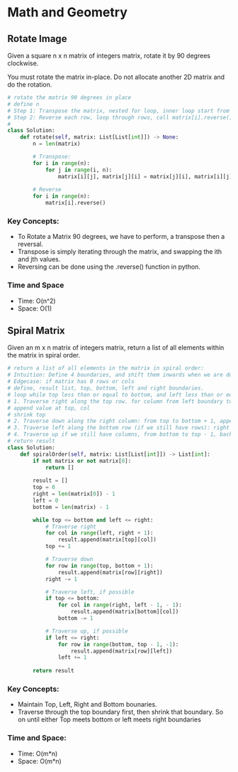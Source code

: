 # Math and Geometry

## Rotate Image
Given a square n x n matrix of integers matrix, rotate it by 90 degrees clockwise.

You must rotate the matrix in-place. Do not allocate another 2D matrix and do the rotation.

```python
# rotate the matrix 90 degrees in place
# define n
# Step 1: Transpose the matrix, nested for loop, inner loop start from i to avoid swapping back
# Step 2: Reverse each row, loop through rows, call matrix[i].reverse()
# 
class Solution:
    def rotate(self, matrix: List[List[int]]) -> None:
        n = len(matrix)

        # Transpose:
        for i in range(n):
            for j in range(i, n):
                matrix[i][j], matrix[j][i] = matrix[j][i], matrix[i][j]
        
        # Reverse
        for i in range(n):
            matrix[i].reverse()
```

### Key Concepts:
- To Rotate a Matrix 90 degrees, we have to perform, a transpose then a reversal. 
- Transpose is simply iterating through the matrix, and swapping the ith and jth values. 
- Reversing can be done using the .reverse() function in python. 

### Time and Space
- Time: O(n^2)
- Space: O(1)

## Spiral Matrix
Given an m x n matrix of integers matrix, return a list of all elements within the matrix in spiral order.

```python
# return a list of all elements in the matrix in spiral order:
# Intuition: Define 4 boundaries, and shift them inwards when we are done with that row or col
# Edgecase: if matrix has 0 rows or cols
# define, result list, top, bottom, left and right boundaries. 
# loop while top less than or equal to bottom, and left less than or equal to right
# 1. Traverse right along the top row. for column from left boundary to right boundary + 1. 
# append value at top, col
# shrink top
# 2. Traverse down along the right column: from top to bottom + 1, append value at row, right. Shrink boundary
# 3. Traverse left along the bottom row (if we still have rows): right to left - 1 backwards. append bottom, col, shrink boundary
# 4. Traverse up if we still have columns, from bottom to top - 1, backwards, append row, left, shrink boundary
# return result
class Solution:
    def spiralOrder(self, matrix: List[List[int]]) -> List[int]:
        if not matrix or not matrix[0]:
            return []
        
        result = []
        top = 0
        right = len(matrix[0]) - 1
        left = 0
        bottom = len(matrix) - 1

        while top <= bottom and left <= right:
            # Traverse right
            for col in range(left, right + 1):
                result.append(matrix[top][col])
            top += 1

            # Traverse down
            for row in range(top, bottom + 1):
                result.append(matrix[row][right])
            right -= 1

            # Traverse left, if possible
            if top <= bottom:
                for col in range(right, left - 1, - 1):
                    result.append(matrix[bottom][col])
                bottom -= 1

            # Traverse up, if possible
            if left <= right:
                for row in range(bottom, top - 1, -1):
                    result.append(matrix[row][left])
                left += 1
        
        return result
```

### Key Concepts:
- Maintain Top, Left, Right and Bottom bounaries.
- Traverse through the top boundary first, then shrink that boundary. So on until either Top meets bottom or left meets right boundaries

### Time and Space:
- Time: O(m*n)
- Space: O(m*n)